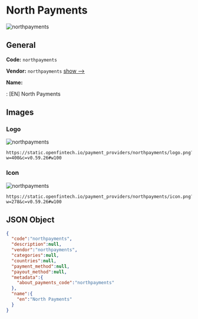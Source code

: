 
# North Payments 
![northpayments](https://static.openfintech.io/payment_providers/northpayments/logo.png?w=400&c=v0.59.26#w100)  

## General 
 
**Code:** `northpayments` 
 
**Vendor:** `northpayments` [show -->](/vendors/northpayments/) 
 
**Name:** 
 
:	[EN] North Payments 
 

## Images 

### Logo 
 
![northpayments](https://static.openfintech.io/payment_providers/northpayments/logo.png?w=400&c=v0.59.26#w100)  

```
https://static.openfintech.io/payment_providers/northpayments/logo.png?w=400&c=v0.59.26#w100
```  

### Icon 
 
![northpayments](https://static.openfintech.io/payment_providers/northpayments/icon.png?w=278&c=v0.59.26#w100)  

```
https://static.openfintech.io/payment_providers/northpayments/icon.png?w=278&c=v0.59.26#w100
```  

## JSON Object 

```json
{
  "code":"northpayments",
  "description":null,
  "vendor":"northpayments",
  "categories":null,
  "countries":null,
  "payment_method":null,
  "payout_method":null,
  "metadata":{
    "about_payments_code":"northpayments"
  },
  "name":{
    "en":"North Payments"
  }
}
```  
